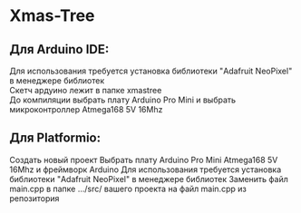 Xmas-Tree
===========
Для Arduino IDE:
----------------
Для использования требуется установка библиотеки "Adafruit NeoPixel" в менеджере библиотек  
Скетч ардуино лежит в папке xmastree  
До компиляции выбрать плату Arduino Pro Mini и выбрать микроконтроллер Atmega168 5V 16Mhz  

Для Platformio:
---------------
Создать новый проект
Выбрать плату Arduino Pro Mini Atmega168 5V 16Mhz и фреймворк Arduino
Для использования требуется установка библиотеки "Adafruit NeoPixel" в менеджере библиотек 
Заменить файл main.cpp в папке .../src/ вашего проекта на файл main.cpp из репозитория


